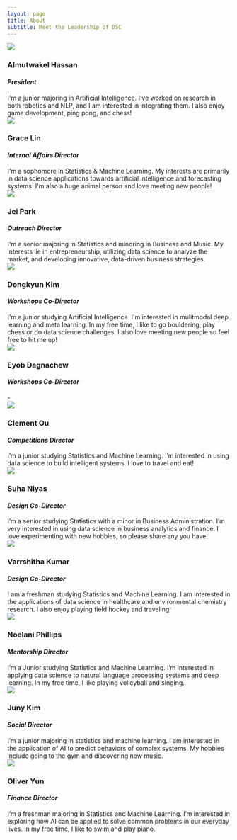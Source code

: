 ```yaml
---
layout: page
title: About
subtitle: Meet the Leadership of DSC
---
```


<div class="row board-row">
    <div class="col-sm-4">
        <div class="image-crop"><img src="{{site.baseurl}}/img/Al.png"></div>
    </div>
    <div class="col-sm-8">
        <h3>Almutwakel Hassan</h3>
        <h4><i>President</i></h4>
         I'm a junior majoring in Artificial Intelligence. I’ve worked on research in both robotics and NLP, and I am interested in integrating them. I also enjoy game development, ping pong, and chess!
    </div>
</div>

<div class="row board-row">
    <div class="col-sm-4">
        <div class="image-crop"><img src="{{site.baseurl}}/img/Grace.png"></div>
    </div>
    <div class="col-sm-8">
        <h3>Grace Lin</h3>
        <h4><i>Internal Affairs Director</i></h4>
        I'm a sophomore in Statistics & Machine Learning. My interests are primarily in data science applications towards artificial intelligence and forecasting systems. I'm also a huge animal person and love meeting new people!
    </div>
</div>

<div class="row board-row">
    <div class="col-sm-4">
        <div class="image-crop"><img src="{{site.baseurl}}/img/Jei.png"></div>
    </div>
    <div class="col-sm-8">
        <h3>Jei Park</h3>
        <h4><i>Outreach Director</i></h4>
        I'm a senior majoring in Statistics and minoring in Business and Music. My interests lie in entrepreneurship, utilizing data science to analyze the market, and developing innovative, data-driven business strategies.
    </div>
</div>

<div class="row board-row">
    <div class="col-sm-4">
        <div class="image-crop"><img src="{{site.baseurl}}/img/DK.jpg"></div>
    </div>
    <div class="col-sm-8">
        <h3>Dongkyun Kim</h3>
        <h4><i>Workshops Co-Director</i></h4>
        I'm a junior studying Artificial Intelligence. I'm interested in
        mulitmodal deep learning and meta learning. In my free time, I like to
        go bouldering, play chess or do data science challenges. I also love
        meeting new people so feel free to hit me up!
    </div>
</div>

<div class="row board-row">
    <div class="col-sm-4">
        <div class="image-crop"><img src="{{site.baseurl}}/img/bgimage.png"></div>
    </div>
    <div class="col-sm-8">
        <h3>Eyob Dagnachew</h3>
        <h4><i>Workshops Co-Director</i></h4>
        -
    </div>
</div>

<div class="row board-row">
    <div class="col-sm-4">
        <div class="image-crop"><img src="{{site.baseurl}}/img/Clement.jpg"></div>
    </div>
    <div class="col-sm-8">
        <h3>Clement Ou</h3>
        <h4><i>Competitions Director</i></h4>
        I’m a junior studying Statistics and Machine Learning. I’m interested in using data science to build intelligent systems. I love to travel and eat!
    </div>
</div>

<div class="row board-row">
    <div class="col-sm-4">
        <div class="image-crop"><img src="{{site.baseurl}}/img/Suha.jpg"></div>
    </div>
    <div class="col-sm-8">
        <h3>Suha Niyas</h3>
        <h4><i>Design Co-Director</i></h4>
        I’m a senior studying Statistics with a minor in Business Administration. I’m very interested in using data science in business analytics and finance. I love experimenting with new hobbies, so please share any you have!
    </div>
</div>

<div class="row board-row">
    <div class="col-sm-4">
        <div class="image-crop"><img src="{{site.baseurl}}/img/Varrshitha.png"></div>
    </div>
    <div class="col-sm-8">
        <h3>Varrshitha Kumar</h3>
        <h4><i>Design Co-Director</i></h4>
       I am a freshman studying Statistics and Machine Learning. I am interested in the applications of data science in healthcare and environmental chemistry research. I also enjoy playing field hockey and traveling!
    </div>
</div>

<div class="row board-row">
    <div class="col-sm-4">
        <div class="image-crop"><img src="{{site.baseurl}}/img/Noelani.jpg"></div>
    </div>
    <div class="col-sm-8">
        <h3>Noelani Phillips</h3>
        <h4><i>Mentorship Director</i></h4>
        I’m a Junior studying Statistics and Machine Learning. I’m interested in applying data science to natural language processing systems and deep learning. In my free time, I like playing volleyball and singing.
    </div>
</div>

<div class="row board-row">
    <div class="col-sm-4">
        <div class="image-crop"><img src="{{site.baseurl}}/img/Juny.png"></div>
    </div>
    <div class="col-sm-8">
        <h3>Juny Kim</h3>
        <h4><i>Social Director</i></h4>
        I’m a junior majoring in statistics and machine learning. I am interested in the application of AI to predict behaviors of complex systems. My hobbies include going to the gym and discovering new music.
    </div>
</div>

<div class="row board-row">
    <div class="col-sm-4">
        <div class="image-crop"><img src="{{site.baseurl}}/img/Oliver.jpg"></div>
    </div>
    <div class="col-sm-8">
        <h3>Oliver Yun</h3>
        <h4><i>Finance Director</i></h4>
        I’m a freshman majoring in Statistics and Machine Learning. I’m interested in exploring how AI can be applied to solve common problems in our everyday lives. In my free time, I like to swim and play piano.
    </div>
</div>
